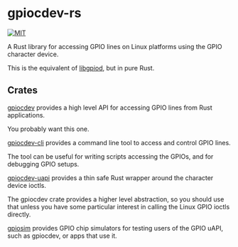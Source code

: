 # gpiocdev-rs

[![MIT](https://img.shields.io/badge/License-MIT-brightgreen.svg?style=for-the-badge)](https://opensource.org/licenses/MIT)

A Rust library for accessing GPIO lines on Linux platforms using the GPIO character device.

This is the equivalent of [libgpiod](https://git.kernel.org/pub/scm/libs/libgpiod/libgpiod.git/), but in pure Rust.

## Crates

[gpiocdev](https://github.com/warthog618/gpiocdev-rs/tree/master/lib) provides a high level API for accessing GPIO lines from Rust applications.

You probably want this one.

[gpiocdev-cli](https://github.com/warthog618/gpiocdev-rs/tree/master/cli) provides a command line tool to access and control GPIO lines.

The tool can be useful for writing scripts accessing the GPIOs, and for debugging GPIO setups.

[gpiocdev-uapi](https://github.com/warthog618/gpiocdev-rs/tree/master/uapi) provides a thin safe Rust wrapper around the character device ioctls.

The gpiocdev crate provides a higher level abstraction, so you should use that unless you have some particular interest in calling the Linux GPIO ioctls directly.

[gpiosim](https://github.com/warthog618/gpiocdev-rs/tree/master/gpiosim) provides GPIO chip simulators for testing users of the GPIO uAPI, such as gpiocdev, or apps that use it.
